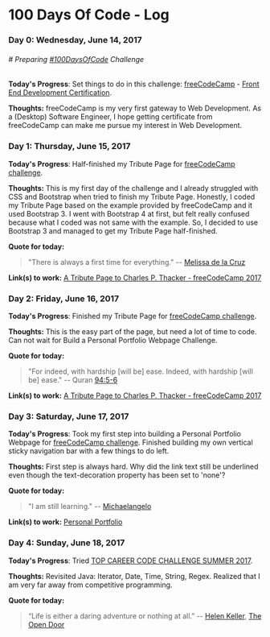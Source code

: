 # 100 Days Of Code - Log

### Day 0: Wednesday, June 14, 2017

###### # Preparing [#100DaysOfCode](https://twitter.com/hashtag/100daysofcode) Challenge

**Today's Progress**: Set things to do in this challenge: [freeCodeCamp](https://www.freecodecamp.com) - [Front End Development Certification](https://www.freecodecamp.com/map).

**Thoughts:** freeCodeCamp is my very first gateway to Web Development. As a (Desktop) Software Engineer, I hope getting certificate from freeCodeCamp can make me pursue my interest in Web Development.

### Day 1: Thursday, June 15, 2017

**Today's Progress**: Half-finished my Tribute Page for [freeCodeCamp challenge](https://www.freecodecamp.com/challenges/build-a-tribute-page).

**Thoughts:** This is my first day of the challenge and I already struggled with CSS and Bootstrap when tried to finish my Tribute Page. Honestly, I coded my Tribute Page based on the example provided by freeCodeCamp and it used Bootstrap 3. I went with Bootstrap 4 at first, but felt really confused because what I coded was not same with the example. So, I decided to use Bootstrap 3 and managed to get my Tribute Page half-finished.

**Quote for today:**
>"There is always a first time for everything."
>-- [Melissa de la Cruz](https://en.wikipedia.org/wiki/Melissa_de_la_Cruz)

**Link(s) to work:** [A Tribute Page to Charles P. Thacker - freeCodeCamp 2017](https://codepen.io/e-brahim/pen/owzxGe/)

### Day 2: Friday, June 16, 2017

**Today's Progress**: Finished my Tribute Page for [freeCodeCamp challenge](https://www.freecodecamp.com/challenges/build-a-tribute-page).

**Thoughts:** This is the easy part of the page, but need a lot of time to code. Can not wait for Build a Personal Portfolio Webpage Challenge.

**Quote for today:**
>"For indeed, with hardship [will be] ease. Indeed, with hardship [will be] ease."
>-- Quran [94:5-6](https://quran.com/94/5-6?translations=20)

**Link(s) to work:** [A Tribute Page to Charles P. Thacker - freeCodeCamp 2017](https://codepen.io/e-brahim/pen/owzxGe/)

### Day 3: Saturday, June 17, 2017

**Today's Progress**: Took my first step into building a Personal Portfolio Webpage for [freeCodeCamp challenge](https://www.freecodecamp.com/challenges/build-a-personal-portfolio-webpage). Finished building my own vertical sticky navigation bar with a few things to do left.

**Thoughts:** First step is always hard. Why did the link text still be underlined even though the text-decoration property has been set to 'none'?

**Quote for today:**
>"I am still learning."
>-- [Michaelangelo](https://en.wikipedia.org/wiki/Michelangelo)

**Link(s) to work:** [Personal Portfolio](https://codepen.io/e-brahim/pen/qjRrbM)

### Day 4: Sunday, June 18, 2017

**Today's Progress**: Tried [TOP CAREER CODE CHALLENGE SUMMER 2017](http://www.topcareer.jp/inter/code2017/).

**Thoughts:** Revisited Java: Iterator, Date, Time, String, Regex. Realized that I am very far away from competitive programming.

**Quote for today:**
>“Life is either a daring adventure or nothing at all.”
>-- [Helen Keller](http://www.goodreads.com/author/show/7275.Helen_Keller), [The Open Door](http://www.goodreads.com/work/quotes/7276877)
